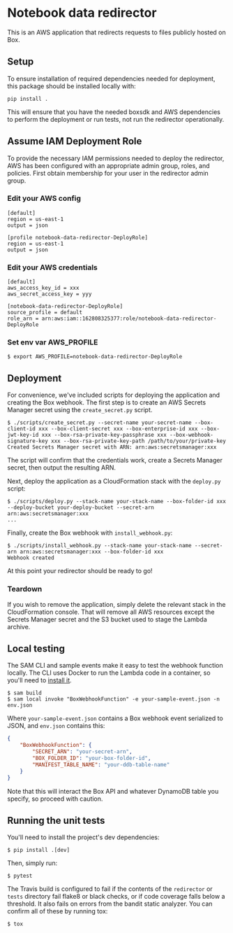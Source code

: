# Notebook data redirector

This is an AWS application that redirects requests to files publicly hosted on Box.

## Setup

To ensure installation of required dependencies needed for deployment, this
package should be installed locally with:

```
pip install .
```

This will ensure that you have the needed boxsdk and AWS dependencies to
perform the deployment or run tests,  not run the redirector operationally.


## Assume IAM Deployment Role

To provide the necessary IAM permissions needed to deploy the redirector, AWS
has been configured with an appropriate admin group, roles, and policies.
First obtain membership for your user in the redirector admin group.

### Edit your AWS config

```
[default]
region = us-east-1
output = json

[profile notebook-data-redirector-DeployRole]
region = us-east-1
output = json
```

### Edit your AWS credentials

```
[default]
aws_access_key_id = xxx
aws_secret_access_key = yyy

[notebook-data-redirector-DeployRole]
source_profile = default
role_arn = arn:aws:iam::162808325377:role/notebook-data-redirector-DeployRole
```

### Set env var AWS_PROFILE

```
$ export AWS_PROFILE=notebook-data-redirector-DeployRole
```

## Deployment

For convenience, we've included scripts for deploying the application and creating the Box webhook. The first step is to create an AWS Secrets Manager secret using the `create_secret.py` script.

```console
$ ./scripts/create_secret.py --secret-name your-secret-name --box-client-id xxx --box-client-secret xxx --box-enterprise-id xxx --box-jwt-key-id xxx --box-rsa-private-key-passphrase xxx --box-webhook-signature-key xxx --box-rsa-private-key-path /path/to/your/private-key
Created Secrets Manager secret with ARN: arn:aws:secretsmanager:xxx
```

The script will confirm that the credentials work, create a Secrets Manager secret, then output the resulting ARN.

Next, deploy the application as a CloudFormation stack with the `deploy.py` script:

```console
$ ./scripts/deploy.py --stack-name your-stack-name --box-folder-id xxx --deploy-bucket your-deploy-bucket --secret-arn arn:aws:secretsmanager:xxx
...
```

Finally, create the Box webhook with `install_webhook.py`:

```console
$ ./scripts/install_webhook.py --stack-name your-stack-name --secret-arn arn:aws:secretsmanager:xxx --box-folder-id xxx
Webhook created
```

At this point your redirector should be ready to go!

### Teardown

If you wish to remove the application, simply delete the relevant stack in the CloudFormation console.  That will remove all AWS resources except the Secrets Manager secret and the S3 bucket used to stage the Lambda archive.

## Local testing

The SAM CLI and sample events make it easy to test the webhook function locally.  The CLI uses Docker to run the Lambda code in a container, so you'll need to [install it](https://docs.docker.com/install/).

```console
$ sam build
$ sam local invoke "BoxWebhookFunction" -e your-sample-event.json -n env.json
```

Where `your-sample-event.json` contains a Box webhook event serialized to JSON, and `env.json` contains
this:

```json
{
    "BoxWebhookFunction": {
        "SECRET_ARN": "your-secret-arn",
        "BOX_FOLDER_ID": "your-box-folder-id",
        "MANIFEST_TABLE_NAME": "your-ddb-table-name"
    }
}
```

Note that this will interact the Box API and whatever DynamoDB table you specify, so proceed with caution.

## Running the unit tests

You'll need to install the project's dev dependencies:

```console
$ pip install .[dev]
```

Then, simply run:

```console
$ pytest
```

The Travis build is configured to fail if the contents of the `redirector` or `tests` directory fail flake8
or black checks, or if code coverage falls below a threshold.  It also fails on errors from the bandit static
analyzer.  You can confirm all of these by running tox:

```console
$ tox
```
